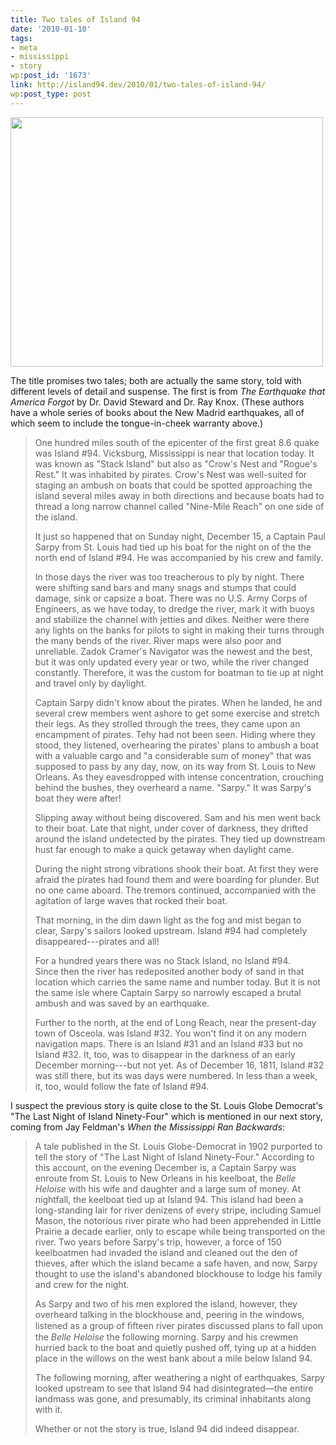 ```yaml
---
title: Two tales of Island 94
date: '2010-01-10'
tags:
- meta
- mississippi
- story
wp:post_id: '1673'
link: http://island94.dev/2010/01/two-tales-of-island-94/
wp:post_type: post
---
```


<img class="aligncenter size-medium wp-image-1674" title="Gutenberg-Richter Warranty" src="http://www.island94.org/wp-content/uploads/2010/01/Gr-Warranty-500x399.png" alt="" width="500" height="399" />

The title promises two tales; both are actually the same story, told with different levels of detail and suspense. The first is from <em>The Earthquake that America Forgot </em>by Dr. David Steward and Dr. Ray Knox. (These authors have a whole series of books about the New Madrid earthquakes, all of which seem to include the tongue-in-cheek warranty above.)
<blockquote>One hundred miles south of the epicenter of the first great 8.6 quake was Island #94. Vicksburg, Mississippi is near that location today. It was known as "Stack Island" but also as "Crow's Nest and "Rogue's Rest." It was inhabited by pirates. Crow's Nest was well-suited for staging an ambush on boats that could be spotted approaching the island several miles away in both directions and because boats had to thread a long narrow channel called "Nine-Mile Reach" on one side of the island.

It just so happened that on Sunday night, December 15, a Captain Paul Sarpy from St. Louis had tied up his boat for the night on of the the north end of Island #94. He was accompanied by his crew and family.

In those days the river was too treacherous to ply by night. There were shifting sand bars and many snags and stumps that could damage, sink or capsize a boat. There was no U.S. Army Corps of Engineers, as we have today, to dredge the river, mark it with buoys and stabilize the channel with jetties and dikes. Neither were there any lights on the banks for pilots to sight in making their turns through the many bends of the river. River maps were also poor and unreliable. Zadok Cramer's Navigator was the newest and the best, but it was only updated every year or two, while the river changed constantly. Therefore, it was the custom for boatman to tie up at night and travel only by daylight.

Captain Sarpy didn't know about the pirates. When he landed, he and several crew members went ashore to get some exercise and stretch their legs. As they strolled through the trees, they came upon an encampment of pirates. Tehy had not been seen. Hiding where they stood, they listened, overhearing the pirates' plans to ambush a boat with a valuable cargo and "a considerable sum of money" that was supposed to pass by any day, now, on its way from St. Louis to New Orleans.  As they eavesdropped with intense concentration, crouching behind the bushes, they overheard a name. "Sarpy." It was Sarpy's boat they were after!

Slipping away without being discovered. Sam and his men went back to their boat. Late that night, under cover of darkness, they drifted around the island undetected by the pirates. They tied up downstream hust far enough to make a quick getaway when daylight came.

During the night strong vibrations shook their boat. At first they were afraid the pirates had found them and were boarding for plunder. But no one came aboard. The tremors continued, accompanied with the agitation of large waves that rocked their boat.

That morning, in the dim dawn light as the fog and mist began to clear, Sarpy's sailors looked upstream. Island #94 had completely disappeared---pirates and all!

For a hundred years there was no Stack Island, no Island #94. Since then the river has redeposited another body of sand in that location which carries the same name and number today. But it is not the same isle where Captain Sarpy so narrowly escaped a brutal ambush and was saved by an earthquake.

Further to the north, at the end of Long Reach, near the present-day town of Osceola. was Island #32. You won't find it on any modern navigation maps. There is an Island #31 and an Island #33 but no Island #32. It, too, was to disappear in the darkness of an early December morning---but not yet. As of December 16, 1811, Island #32 was still there, but its was days were numbered. In less than a week, it, too, would follow the fate of Island #94.</blockquote>
I suspect the previous story is quite close to the St. Louis Globe Democrat's "The Last Night of Island Ninety-Four" which is mentioned in our next story, coming from Jay Feldman's <em>When the Mississippi Ran Backwards</em>:
<blockquote>A tale published in the St. Louis Globe-Democrat in 1902 purported to tell the story of "The Last Night of Island Ninety-Four." According to this account, on the evening December is, a Captain Sarpy was enroute from St. Louis to New Orleans in his keelboat, the <em>Belle Heloise</em> with his wife and daughter and a large sum of money. At nightfall, the keelboat tied up at Island 94. This island had been a long-standing lair for river denizens of every stripe, including Samuel Mason, the notorious river pirate who had been apprehended in Little Prairie a decade earlier, only to escape while being transported on the river. Two years before Sarpy's trip, however, a force of 150 keelboatmen had invaded the island and cleaned out the den of thieves, after which the island became a safe haven, and now, Sarpy thought to use the island's abandoned blockhouse to lodge his family and crew for the night.

As Sarpy and two of his men explored the island, however, they overheard talking in the blockhouse and, peering in the windows, listened as a group of ﬁfteen river pirates discussed plans to fall upon the <em>Belle Heloise</em> the following morning. Sarpy and his crewmen hurried back to the boat and quietly pushed off, tying up at a hidden place in the willows on the west bank about a mile below Island 94.

The following morning, after weathering a night of earthquakes, Sarpy looked upstream to see that Island 94 had disintegrated—the entire landmass was gone, and presumably, its criminal inhabitants along with it.

Whether or not the story is true, Island 94 did indeed disappear.</blockquote>
